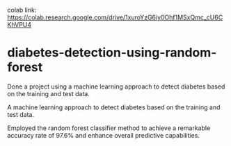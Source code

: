 colab link:
https://colab.research.google.com/drive/1xuroYzG6iy0Ohf1MSxQmc_cU6CKhVPU4

# diabetes-detection-using-random-forest
Done a project using a machine learning approach to detect diabetes based on
the training and test data. 

A machine learning approach to detect diabetes based on the training and test data. 

Employed the random forest classifier method to achieve a remarkable accuracy rate of 97.6% and enhance overall predictive capabilities.
